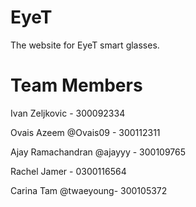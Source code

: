 # EyeT

The website for EyeT smart glasses.

# Team Members

Ivan Zeljkovic - 300092334

Ovais Azeem @Ovais09 - 300112311

Ajay Ramachandran @ajayyy - 300109765

Rachel Jamer - 0300116564

Carina Tam @twaeyoung- 300105372
